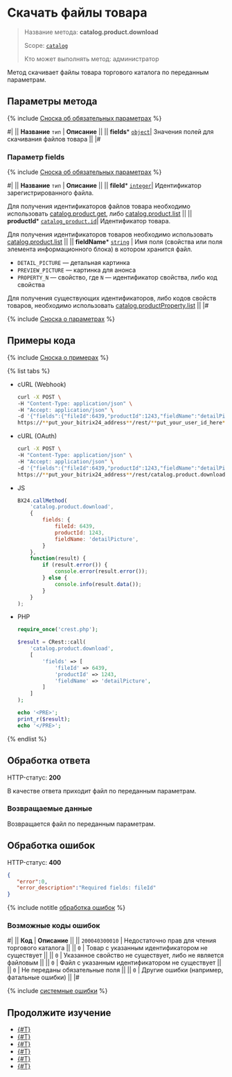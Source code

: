 # Скачать файлы товара

> Название метода: **catalog.product.download**
>
> Scope: [`catalog`](../../scopes/permissions.md)
>
> Кто может выполнять метод: администратор

Метод скачивает файлы товара торгового каталога по переданным параметрам.

## Параметры метода

{% include [Сноска об обязательных параметрах](../../../_includes/required.md) %}

#|
|| **Название**
`тип` | **Описание** ||
|| **fields*** 
 [`object`](../../data-types.md)| Значения полей для скачивания файлов товара ||
|#

### Параметр fields

{% include [Сноска об обязательных параметрах](../../../_includes/required.md) %}

#|
|| **Название**
`тип` | **Описание** ||
|| **fileId*** 
 [`integer`](../../data-types.md)| Идентификатор зарегистрированного файла.

Для получения идентификаторов файлов товара необходимо использовать [catalog.product.get](./catalog-product-get.md), либо [catalog.product.list](./catalog-product-list.md)
 ||
|| **productId*** 
 [`catalog_product.id`](../data-types.md#catalog_product)| Идентификатор товара.

Для получения идентификаторов товаров необходимо использовать [catalog.product.list](./catalog-product-list.md)
 ||
|| **fieldName*** 
[`string`](../../data-types.md) | Имя поля (свойства или поля элемента информационного блока) в котором хранится файл.

- `DETAIL_PICTURE` — детальная картинка
- `PREVIEW_PICTURE` — картинка для анонса
- `PROPERTY_N` — свойство, где `N` — идентификатор свойства, либо код свойства

Для получения существующих идентификаторов, либо кодов свойств товаров, необходимо использовать [catalog.productProperty.list](../product-property/catalog-product-property-list.md)
 ||
|#

{% include [Сноска о параметрах](../../../_includes/required.md) %}

## Примеры кода

{% include [Сноска о примерах](../../../_includes/examples.md) %}

{% list tabs %}

- cURL (Webhook)

    ```bash
    curl -X POST \
    -H "Content-Type: application/json" \
    -H "Accept: application/json" \
    -d '{"fields":{"fileId":6439,"productId":1243,"fieldName":"detailPicture"}}' \
    https://**put_your_bitrix24_address**/rest/**put_your_user_id_here**/**put_your_webhook_here**/catalog.product.download
    ```

- cURL (OAuth)

    ```bash
    curl -X POST \
    -H "Content-Type: application/json" \
    -H "Accept: application/json" \
    -d '{"fields":{"fileId":6439,"productId":1243,"fieldName":"detailPicture"},"auth":"**put_access_token_here**"}' \
    https://**put_your_bitrix24_address**/rest/catalog.product.download
    ```

- JS

    ```js
    BX24.callMethod(
        'catalog.product.download',
        {
            fields: {
                fileId: 6439,
                productId: 1243,
                fieldName: 'detailPicture',
            }
        },
        function(result) {
            if (result.error()) {
                console.error(result.error());
            } else {
                console.info(result.data());
            }
        }
    );
    ```

- PHP

    ```php
    require_once('crest.php');

    $result = CRest::call(
        'catalog.product.download',
        [
            'fields' => [
                'fileId' => 6439,
                'productId' => 1243,
                'fieldName' => 'detailPicture',
            ]
        ]
    );

    echo '<PRE>';
    print_r($result);
    echo '</PRE>';
    ```

{% endlist %}

## Обработка ответа

HTTP-статус: **200**

В качестве ответа приходит файл по переданным параметрам.

### Возвращаемые данные

Возвращается файл по переданным параметрам.

## Обработка ошибок

HTTP-статус: **400**

```json
{	
   "error":0,
   "error_description":"Required fields: fileId"
}
```

{% include notitle [обработка ошибок](../../../_includes/error-info.md) %}

### Возможные коды ошибок

#|
|| **Код** | **Описание** ||
|| `200040300010` | Недостаточно прав для чтения торгового каталога ||
|| `0` | Товар с указанным идентификатором не существует ||
|| `0` | Указанное свойство не существует, либо не является файловым ||
|| `0` | Файл с указанным идентификатором не существует ||
|| `0` | Не переданы обязательные поля ||
|| `0` | Другие ошибки (например, фатальные ошибки) ||
|#

{% include [системные ошибки](../../../_includes/system-errors.md) %}

## Продолжите изучение 

- [{#T}](./catalog-product-add.md)
- [{#T}](./catalog-product-update.md)
- [{#T}](./catalog-product-get.md)
- [{#T}](./catalog-product-list.md)
- [{#T}](./catalog-product-delete.md)
- [{#T}](./catalog-product-get-fields-by-filter.md)
